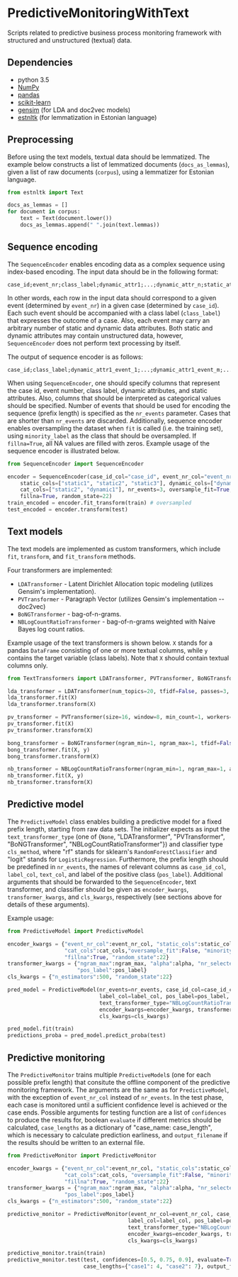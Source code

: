 # PredictiveMonitoringWithText
Scripts related to predictive business process monitoring framework with structured and unstructured (textual) data.


## Dependencies

* python 3.5
* [NumPy](http://www.numpy.org/)
* [pandas](http://pandas.pydata.org/)
* [scikit-learn](http://scikit-learn.org/stable/index.html)
* [gensim](https://radimrehurek.com/gensim/) (for LDA and doc2vec models)
* [estnltk](https://github.com/estnltk/estnltk) (for lemmatization in Estonian language)



## Preprocessing

Before using the text models, textual data should be lemmatized. The example below constructs a list of lemmatized documents (`docs_as_lemmas`), given a list of raw documents (`corpus`), using a lemmatizer for Estonian language.

```python
from estnltk import Text

docs_as_lemmas = []
for document in corpus:
    text = Text(document.lower())
    docs_as_lemmas.append(" ".join(text.lemmas))

```


## Sequence encoding

The `SequenceEncoder` enables encoding data as a complex sequence using index-based encoding. The input data should be in the following format:

    case_id;event_nr;class_label;dynamic_attr1;...;dynamic_attr_n;static_attr1;...;static_attr_h
    
In other words, each row in the input data should correspond to a given event (determined by `event_nr`) in a given case (determined by `case_id`). Each such event should be accompanied with a class label (`class_label`) that expresses the outcome of a case. Also, each event may carry an arbitrary number of static and dynamic data attributes. Both static and dynamic attributes may contain unstructured data, however, `SequenceEncoder` does not perform text processing by itself.

The output of sequence encoder is as follows:
    
    case_id;class_label;dynamic_attr1_event_1;...;dynamic_attr1_event_m;...;dynamic_attr_n_event_1;...;dynamic_attr_n_event_m;static_attr1;...;static_attr_h

When using `SequenceEncoder`, one should specify columns that represent the case id, event number, class label, dynamic attributes, and static attributes. Also, columns that should be interpreted as categorical values should be specified. Number of events that should be used for encoding the sequence (prefix length) is specified as the `nr_events` parameter. Cases that are shorter than `nr_events` are discarded.  Additionally, sequence encoder enables oversampling the dataset when `fit` is called (i.e. the training set), using `minority_label` as the class that should be oversampled. If `fillna=True`, all NA values are filled with zeros. Example usage of the sequence encoder is illustrated below.

```python
from SequenceEncoder import SequenceEncoder

encoder = SequenceEncoder(case_id_col="case_id", event_nr_col="event_nr", label_col="class_label", 
    static_cols=["static1", "static2", "static3"], dynamic_cols=["dynamic1", "dynamic2"], 
    cat_cols=["static2", "dynamic1"], nr_events=3, oversample_fit=True, minority_label="unsuccessful", 
    fillna=True, random_state=22)
train_encoded = encoder.fit_transform(train) # oversampled
test_encoded = encoder.transform(test)
```


## Text models

The text models are implemented as custom transformers, which include `fit`, `transform`, and `fit_transform` methods. 

Four transformers are implemented:
* `LDATransformer` - Latent Dirichlet Allocation topic modeling (utilizes Gensim's implementation).
* `PVTransformer` - Paragraph Vector (utilizes Gensim's implementation -- doc2vec)
* `BoNGTransformer` - bag-of-n-grams.
* `NBLogCountRatioTransformer` - bag-of-n-grams weighted with Naive Bayes log count ratios.

Example usage of the text transformers is shown below. `X` stands for a pandas `DataFrame` consisting of one or more textual columns, while `y` contains the target variable (class labels). Note that `X` should contain textual columns only.

```python
from TextTransformers import LDATransformer, PVTransformer, BoNGTransformer, NBLogCountRatioTransformer

lda_transformer = LDATransformer(num_topics=20, tfidf=False, passes=3, iterations=700, random_seed=22)
lda_transformer.fit(X)
lda_transformer.transform(X)

pv_transformer = PVTransformer(size=16, window=8, min_count=1, workers=1, alpha=0.025, dm=1, epochs=1, random_seed=22)
pv_transformer.fit(X)
pv_transformer.transform(X)

bong_transformer = BoNGTransformer(ngram_min=1, ngram_max=1, tfidf=False, nr_selected=100)
bong_transformer.fit(X, y)
bong_transformer.transform(X)

nb_transformer = NBLogCountRatioTransformer(ngram_min=1, ngram_max=1, alpha=1.0, nr_selected=100, pos_label="positive")
nb_transformer.fit(X, y)
nb_transformer.transform(X)

```


## Predictive model

The `PredictiveModel` class enables building a predictive model for a fixed prefix length, starting from raw data sets. The initializer expects as input the `text_transformer_type` (one of {`None`, "LDATransformer", "PVTransformer", "BoNGTransformer", "NBLogCountRatioTransformer"}) and classifier type `cls_method`, where "rf" stands for sklearn's `RandomForestClassifier` and "logit" stands for `LogisticRegression`. Furthermore, the prefix length should be predefined in `nr_events`, the names of relevant columns as `case_id_col`, `label_col`, `text_col`, and label of the positive class (`pos_label`). Additional arguments that should be forwarded to the `SequenceEncoder`, text transformer, and classifier should be given as `encoder_kwargs`, `transformer_kwargs`, and `cls_kwargs`, respectively (see sections above for details of these arguments).

Example usage:

```python
from PredictiveModel import PredictiveModel

encoder_kwargs = {"event_nr_col":event_nr_col, "static_cols":static_cols, "dynamic_cols":dynamic_cols,
                  "cat_cols":cat_cols,"oversample_fit":False, "minority_label":"unsuccessful",
                  "fillna":True, "random_state":22}
transformer_kwargs = {"ngram_max":ngram_max, "alpha":alpha, "nr_selected":nr_selected, 
                      "pos_label":pos_label}
cls_kwargs = {"n_estimators":500, "random_state":22}

pred_model = PredictiveModel(nr_events=nr_events, case_id_col=case_id_col, 
                             label_col=label_col, pos_label=pos_label, text_col=text_col, 
                             text_transformer_type="NBLogCountRatioTransformer", cls_method="rf",
                             encoder_kwargs=encoder_kwargs, transformer_kwargs=transformer_kwargs, 
                             cls_kwargs=cls_kwargs)

pred_model.fit(train)
predictions_proba = pred_model.predict_proba(test)
```

    

## Predictive monitoring

The `PredictiveMonitor` trains multiple `PredictiveModel`s (one for each possible prefix length) that consitute the offline component of the predictive monitoring framework. The arguments are the same as for `PredictiveModel`, with the exception of `event_nr_col` instead of `nr_events`. In the test phase, each case is monitored until a sufficient confidence level is achieved or the case ends. Possible arguments for testing function are a list of `confidences` to produce the results for, boolean `evaluate` if different metrics should be calculated, `case_lengths` as a dictionary of "case\_name: case\_length", which is necessary to calculate prediction earliness, and `output_filename` if the results should be written to an external file. 

```python
from PredictiveMonitor import PredictiveMonitor

encoder_kwargs = {"event_nr_col":event_nr_col, "static_cols":static_cols, "dynamic_cols":dynamic_cols,
                  "cat_cols":cat_cols, "oversample_fit":False, "minority_label":"unsuccessful", 
                  "fillna":True, "random_state":22}
transformer_kwargs = {"ngram_max":ngram_max, "alpha":alpha, "nr_selected":nr_selected, 
                  "pos_label":pos_label}
cls_kwargs = {"n_estimators":500, "random_state":22}

predictive_monitor = PredictiveMonitor(event_nr_col=event_nr_col, case_id_col=case_id_col,
                                      label_col=label_col, pos_label=pos_label, text_col=text_col,
                                      text_transformer_type="NBLogCountRatioTransformer", cls_method="rf",
                                      encoder_kwargs=encoder_kwargs, transformer_kwargs=transformer_kwargs, 
                                      cls_kwargs=cls_kwargs)

predictive_monitor.train(train)
predictive_monitor.test(test, confidences=[0.5, 0.75, 0.9], evaluate=True, 
                        case_lengths={"case1": 4, "case2": 7}, output_filename="example_output.txt")
```